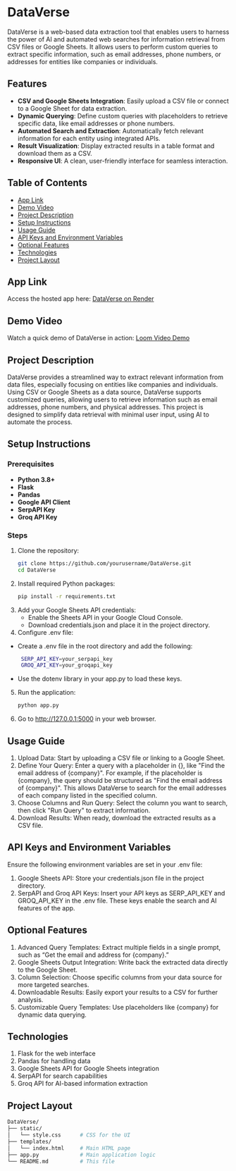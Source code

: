# DataVerse

DataVerse is a web-based data extraction tool that enables users to harness the power of AI and automated web searches for information retrieval from CSV files or Google Sheets. It allows users to perform custom queries to extract specific information, such as email addresses, phone numbers, or addresses for entities like companies or individuals. 

## Features

- **CSV and Google Sheets Integration**: Easily upload a CSV file or connect to a Google Sheet for data extraction.
- **Dynamic Querying**: Define custom queries with placeholders to retrieve specific data, like email addresses or phone numbers.
- **Automated Search and Extraction**: Automatically fetch relevant information for each entity using integrated APIs.
- **Result Visualization**: Display extracted results in a table format and download them as a CSV.
- **Responsive UI**: A clean, user-friendly interface for seamless interaction.

## Table of Contents

- [App Link](#app-link)
- [Demo Video](#demo-video)
- [Project Description](#project-description)
- [Setup Instructions](#setup-instructions)
- [Usage Guide](#usage-guide)
- [API Keys and Environment Variables](#api-keys-and-environment-variables)
- [Optional Features](#optional-features)
- [Technologies](#technologies)
- [Project Layout](#project-layout)

## App Link

Access the hosted app here: [DataVerse on Render](https://dataverse-4.onrender.com)

## Demo Video

Watch a quick demo of DataVerse in action: [Loom Video Demo](https://www.loom.com/share/your-video-id)

## Project Description

DataVerse provides a streamlined way to extract relevant information from data files, especially focusing on entities like companies and individuals. Using CSV or Google Sheets as a data source, DataVerse supports customized queries, allowing users to retrieve information such as email addresses, phone numbers, and physical addresses. This project is designed to simplify data retrieval with minimal user input, using AI to automate the process.

## Setup Instructions

### Prerequisites

- **Python 3.8+**
- **Flask**
- **Pandas**
- **Google API Client**
- **SerpAPI Key**
- **Groq API Key**

### Steps

1. Clone the repository:
   ```bash
   git clone https://github.com/yourusername/DataVerse.git
   cd DataVerse
2. Install required Python packages:
      ```bash
   pip install -r requirements.txt
3. Add your Google Sheets API credentials:
     - Enable the Sheets API in your Google Cloud Console.
     - Download credentials.json and place it in the project directory.
4. Configure .env file:
  - Create a .env file in the root directory and add the following:
     ```bash
      SERP_API_KEY=your_serpapi_key
      GROQ_API_KEY=your_groqapi_key
  - Use the dotenv library in your app.py to load these keys.
5. Run the application:
     ```bash
   python app.py
6. Go to http://127.0.0.1:5000 in your web browser.     
          
## Usage Guide
1. Upload Data: Start by uploading a CSV file or linking to a Google Sheet.
2. Define Your Query: Enter a query with a placeholder in {}, like "Find the email address of {company}". For example, if the placeholder is {company}, the query should be structured as "Find the email address of {company}". This allows DataVerse to search for the email addresses of each company listed in the specified column.
3. Choose Columns and Run Query: Select the column you want to search, then click "Run Query" to extract information.
4. Download Results: When ready, download the extracted results as a CSV file.

## API Keys and Environment Variables
Ensure the following environment variables are set in your .env file:
1. Google Sheets API: Store your credentials.json file in the project directory.
2. SerpAPI and Groq API Keys: Insert your API keys as SERP_API_KEY and GROQ_API_KEY in the .env file.
These keys enable the search and AI features of the app.

## Optional Features
1. Advanced Query Templates: Extract multiple fields in a single prompt, such as “Get the email and address for {company}.”
2. Google Sheets Output Integration: Write back the extracted data directly to the Google Sheet.
3. Column Selection: Choose specific columns from your data source for more targeted searches.
4. Downloadable Results: Easily export your results to a CSV for further analysis.
5. Customizable Query Templates: Use placeholders like {company} for dynamic data querying.

## Technologies
1. Flask for the web interface
2. Pandas for handling data
3. Google Sheets API for Google Sheets integration
4. SerpAPI for search capabilities
5. Groq API for AI-based information extraction

## Project Layout   
   ```bash
DataVerse/
├── static/
│   └── style.css      # CSS for the UI
├── templates/
│   └── index.html     # Main HTML page
├── app.py             # Main application logic
└── README.md          # This file
